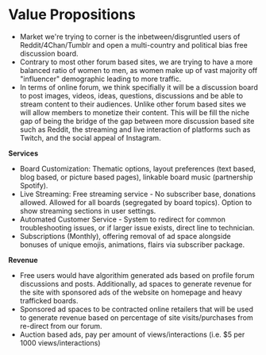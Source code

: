# Value Propositions
* Market we're trying to corner is the inbetween/disgruntled users of Reddit/4Chan/Tumblr and open a multi-country and political bias free discussion board. <br>
* Contrary to most other forum based sites, we are trying to have a more balanced ratio of women to men, as women make up of vast majority off "influencer" demographic leading to more traffic.
* In terms of online forum, we think specifially it will be a discussion board to post images, videos, ideas, questions, discussions and be able to stream content to their audiences. Unlike other forum based sites we will allow members to monetize their content. This will be fill the niche gap of being the bridge of the gap between more discussion based site such as Reddit, the streaming and live interaction of platforms such as Twitch, and the social appeal of Instagram.

__Services__
* Board Customization: Thematic options, layout preferences (text based, blog based, or picture based pages), linkable board music (partnership Spotify).
* Live Streaming: Free streaming service - No subscriber base, donations allowed. Allowed for all boards (segregated by board topics). Option to show streaming sections in user settings.
* Automated Customer Service - System to redirect for common troubleshooting issues, or if larger issue exists, direct line to technician. 
* Subscriptions (Monthly), offering removal of ad space alongside bonuses of unique emojis, animations, flairs via subscriber package. 

__Revenue__
* Free users would have algorithim generated ads based on profile forum discussions and posts. Additionally, ad spaces to generate revenue for the site with sponsored ads of the website on homepage and heavy trafficked boards. 
* Sponsored ad spaces to be contracted online retailers that will be used to generate revenue based on percentage of site visits/purchases from re-direct from our forum. 
* Auction based ads, pay per amount of views/interactions (i.e. $5 per 1000 views/interactions)
